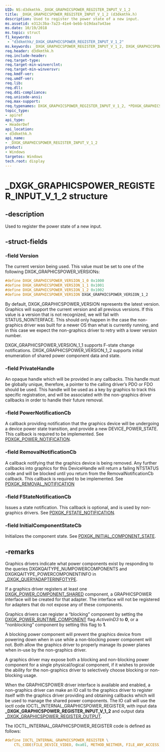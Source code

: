 ```yaml
---
UID: NS:d3dkmthk._DXGK_GRAPHICSPOWER_REGISTER_INPUT_V_1_2
title: _DXGK_GRAPHICSPOWER_REGISTER_INPUT_V_1_2 (d3dkmthk.h)
description: Used to register the power state of a new input.
ms.assetid: e312c3ba-7a23-41e4-bebb-b19daa7a43ae
ms.date: 10/19/2018
ms.topic: struct
f1_keywords:
 - "d3dkmthk/_DXGK_GRAPHICSPOWER_REGISTER_INPUT_V_1_2"
ms.keywords: _DXGK_GRAPHICSPOWER_REGISTER_INPUT_V_1_2, DXGK_GRAPHICSPOWER_REGISTER_INPUT_V_1_2, *PDXGK_GRAPHICSPOWER_REGISTER_INPUT_V_1_2, *PDXGK_GRAPHICSPOWER_REGISTER_INPUT, DXGK_GRAPHICSPOWER_REGISTER_INPUT
req.header: d3dkmthk.h
req.include-header:
req.target-type:
req.target-min-winverclnt:
req.target-min-winversvr:
req.kmdf-ver:
req.umdf-ver:
req.lib:
req.dll:
req.ddi-compliance:
req.unicode-ansi:
req.max-support:
req.typenames: DXGK_GRAPHICSPOWER_REGISTER_INPUT_V_1_2, *PDXGK_GRAPHICSPOWER_REGISTER_INPUT_V_1_2
topic_type:
- apiref
api_type:
- HeaderDef
api_location:
- d3dkmthk.h
api_name:
- _DXGK_GRAPHICSPOWER_REGISTER_INPUT_V_1_2
product: 
- Windows
targetos: Windows
tech.root: display
---
```


# _DXGK_GRAPHICSPOWER_REGISTER_INPUT_V_1_2 structure

## -description

Used to register the power state of a new input.

## -struct-fields

### -field Version

The current version being used. This value must be set to one of the following DXGK_GRAPHICSPOWER_VERSIONs:

```cpp
#define DXGK_GRAPHICSPOWER_VERSION_1_0 0x1000
#define DXGK_GRAPHICSPOWER_VERSION_1_1 0x1001
#define DXGK_GRAPHICSPOWER_VERSION_1_2 0x1002
#define DXGK_GRAPHICSPOWER_VERSION DXGK_GRAPHICSPOWER_VERSION_1_2
```
By default, DXGK_GRAPHICSPOWER_VERSION represents the latest version. Graphics will support the current version and all previous versions. If this value is a version that is not recognized, we will fail with STATUS_NOINTERFACE. This should only happen in the case the non-graphics driver was built for a newer OS than what is currently running, and in this case we expect the non-graphics driver to retry with a lower version number.

DXGK_GRAPHICSPOWER_VERSION_1_1 supports F-state change notifications.
DXGK_GRAPHICSPOWER_VERSION_1_2 supports initial enumeration of shared power component data and state.

### -field PrivateHandle

An opaque handle which will be provided in any callbacks. This handle must be globally unique, therefore, a pointer to the calling driver’s PDO or FDO should be used. This handle will be used as a key by graphics to track this specific registration, and will be associated with the non-graphics driver callbacks in order to handle their future removal.

### -field PowerNotificationCb

A callback providing notification that the graphics device will be undergoing a device power state transition, and provide a new DEVICE_POWER_STATE. This callback is required to be implemented. See [PDXGK_POWER_NOTIFICATION](../d3dkmthk/nc-d3dkmthk-pdxgk_power_notification.md).

### -field RemovalNotificationCb

A callback notifying that the graphics device is being removed. Any further callbacks into graphics for this DeviceHandle will return a failing NTSTATUS code and will be blocked until you return from the RemovalNotificationCb callback. This callback is required to be implemented. See [PDXGK_REMOVAL_NOTIFICATION](../d3dkmthk/nc-d3dkmthk-pdxgk_removal_notification.md)

### -field FStateNotificationCb

Issues a state notification. This callback is optional, and is used by non-graphics drivers. See [PDXGK_FSTATE_NOTIFICATION](../d3dkmthk/nc-d3dkmthk-pdxgk_fstate_notification.md).

### -field InitialComponentStateCb

Initializes the component state. See [PDXGK_INITIAL_COMPONENT_STATE](../d3dkmthk/nc-d3dkmthk-pdxgk_initial_component_state.md).

## -remarks

Graphics drivers indicate what power components exist by responding to the queries DXGKQAITYPE_NUMPOWERCOMPONENTS and DXGKQAITYPE_POWERCOMPONENTINFO in [_DXGK_QUERYADAPTERINFOTYPE](../d3dkmddi/ne-d3dkmddi-_dxgk_queryadapterinfotype.md).

If a graphics driver registers at least one [DXGK_POWER_COMPONENT_SHARED](../d3dkmddi/ne-d3dkmddi-_dxgk_power_component_type.md) component, a GRAPHICSPOWER interface will be created for that adapter. The interface will not be registered for adapters that do not expose any of these components.

Graphics drivers can register a “blocking” component by setting the [DXGK_POWER_RUNTIME_COMPONENT](../d3dkmddi/ns-d3dkmddi-_dxgk_power_runtime_component.md) flag *ActiveInD3* to **0**, or a “nonblocking” component by setting this flag to **1**.

A blocking power component will prevent the graphics device from powering down when in use while a non-blocking power component will not. Both allow the graphics driver to properly manage its power planes when in-use by the non-graphics driver.

A graphics driver may expose both a blocking and non-blocking power component for a single physical/logical component, if it wishes to provide the ability for the non-graphics driver to selectively choose blocking or non-blocking usage.

When the GRAPHICSPOWER driver interface is available and enabled, a non-graphics driver can make an IO call to the graphics driver to register itself with the graphics driver providing and obtaining callbacks which will be used to manage the shared power components. The IO call will use the ioctl code IOCTL_INTERNAL_GRAPHICSPOWER_REGISTER, with input data **_DXGK_GRAPHICSPOWER_REGISTER_INPUT_V_1_2** and output data [_DXGK_GRAPHICSPOWER_REGISTER_OUTPUT](../d3dkmthk/ns-d3dkmthk-_dxgk_graphicspower_register_output.md).

The IOCTL_INTERNAL_GRAPHICSPOWER_REGISTER code is defined as follows:

```c
#define IOCTL_INTERNAL_GRAPHICSPOWER_REGISTER \
    CTL_CODE(FILE_DEVICE_VIDEO, 0xa01, METHOD_NEITHER, FILE_ANY_ACCESS)
```
